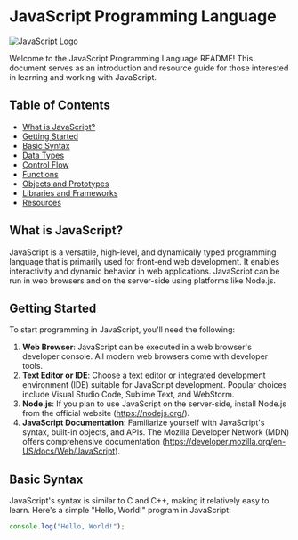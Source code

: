 # JavaScript Programming Language

![JavaScript Logo](https://upload.wikimedia.org/wikipedia/commons/thumb/6/6a/JavaScript-logo.png/200px-JavaScript-logo.png)

Welcome to the JavaScript Programming Language README! This document serves as an introduction and resource guide for those interested in learning and working with JavaScript.

## Table of Contents
- [What is JavaScript?](#what-is-javascript)
- [Getting Started](#getting-started)
- [Basic Syntax](#basic-syntax)
- [Data Types](#data-types)
- [Control Flow](#control-flow)
- [Functions](#functions)
- [Objects and Prototypes](#objects-and-prototypes)
- [Libraries and Frameworks](#libraries-and-frameworks)
- [Resources](#resources)

## What is JavaScript?
JavaScript is a versatile, high-level, and dynamically typed programming language that is primarily used for front-end web development. It enables interactivity and dynamic behavior in web applications. JavaScript can be run in web browsers and on the server-side using platforms like Node.js.

## Getting Started
To start programming in JavaScript, you'll need the following:
1. **Web Browser**: JavaScript can be executed in a web browser's developer console. All modern web browsers come with developer tools.
2. **Text Editor or IDE**: Choose a text editor or integrated development environment (IDE) suitable for JavaScript development. Popular choices include Visual Studio Code, Sublime Text, and WebStorm.
3. **Node.js**: If you plan to use JavaScript on the server-side, install Node.js from the official website (https://nodejs.org/).
4. **JavaScript Documentation**: Familiarize yourself with JavaScript's syntax, built-in objects, and APIs. The Mozilla Developer Network (MDN) offers comprehensive documentation (https://developer.mozilla.org/en-US/docs/Web/JavaScript).

## Basic Syntax
JavaScript's syntax is similar to C and C++, making it relatively easy to learn. Here's a simple "Hello, World!" program in JavaScript:

```javascript
console.log("Hello, World!");
